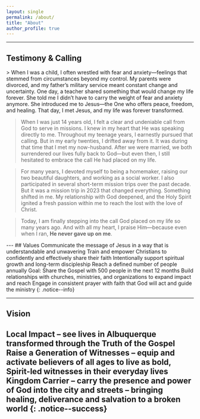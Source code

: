 ```yaml
---
layout: single
permalink: /about/
title: "About"
author_profile: true
---
```

---

## Testimony & Calling

<div style="background-color: mix(#fff, #393e46, 75%);">
> When I was a child, I often wrestled with fear and anxiety—feelings that stemmed from circumstances beyond my control. My parents were divorced, and my father’s military service meant constant change and uncertainty. One day, a teacher shared something that would change my life forever. She told me I didn’t have to carry the weight of fear and anxiety anymore. She introduced me to Jesus—the One who offers peace, freedom, and healing. That day, I met Jesus, and my life was forever transformed.

> When I was just 14 years old, I felt a clear and undeniable call from God to serve in missions. I knew in my heart that He was speaking directly to me. Throughout my teenage years, I earnestly pursued that calling. But in my early twenties, I drifted away from it. It was during that time that I met my now-husband. After we were married, we both surrendered our lives fully back to God—but even then, I still hesitated to embrace the call He had placed on my life.

> For many years, I devoted myself to being a homemaker, raising our two beautiful daughters, and working as a social worker. I also participated in several short-term mission trips over the past decade. But it was a mission trip in 2023 that changed everything. Something shifted in me. My relationship with God deepened, and the Holy Spirit ignited a fresh passion within me to reach the lost with the love of Christ.

> Today, I am finally stepping into the call God placed on my life so many years ago. And with all my heart, I praise Him—because even when I ran, **He never gave up on me**.
</div>
---
## Values
Communicate the message of Jesus in a way that is understandable and unwavering
Train and empower Christians to confidently and effectively share their faith
Intentionally support spiritual growth and long-term discipleship 
Reach a defined number of people annually 
Goal: Share the Gospel with 500 people in the next 12 months
Build relationships with churches, ministries, and organizations to expand impact and reach
Engage in consistent prayer with faith that God will act and guide the ministry
{: .notice--info}

---
## Vision
Local Impact – see lives in Albuquerque transformed through the Truth of the Gospel
Raise a Generation of Witnesses – equip and activate believers of all ages to live as bold, Spirit-led witnesses in their everyday lives
Kingdom Carrier – carry the presence and power of God into the city and streets – bringing healing, deliverance and salvation to a broken world 
{: .notice--success}
---

